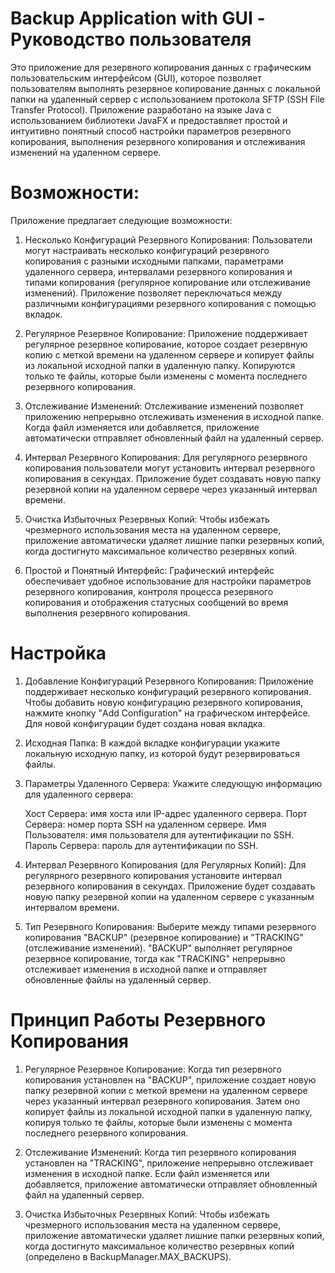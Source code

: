 # Backup Application with GUI - Руководство пользователя
Это приложение для резервного копирования данных с графическим пользовательским интерфейсом (GUI), которое позволяет пользователям выполнять резервное копирование данных с локальной папки на удаленный сервер с использованием протокола SFTP (SSH File Transfer Protocol). Приложение разработано на языке Java с использованием библиотеки JavaFX и предоставляет простой и интуитивно понятный способ настройки параметров резервного копирования, выполнения резервного копирования и отслеживания изменений на удаленном сервере.

# Возможности:
Приложение предлагает следующие возможности:

1) Несколько Конфигураций Резервного Копирования: Пользователи могут настраивать несколько конфигураций резервного копирования с разными исходными папками, параметрами удаленного сервера, интервалами резервного копирования и типами копирования (регулярное копирование или отслеживание изменений). Приложение позволяет переключаться между различными конфигурациями резервного копирования с помощью вкладок.

2) Регулярное Резервное Копирование: Приложение поддерживает регулярное резервное копирование, которое создает резервную копию с меткой времени на удаленном сервере и копирует файлы из локальной исходной папки в удаленную папку. Копируются только те файлы, которые были изменены с момента последнего резервного копирования.

3) Отслеживание Изменений: Отслеживание изменений позволяет приложению непрерывно отслеживать изменения в исходной папке. Когда файл изменяется или добавляется, приложение автоматически отправляет обновленный файл на удаленный сервер.

4) Интервал Резервного Копирования: Для регулярного резервного копирования пользователи могут установить интервал резервного копирования в секундах. Приложение будет создавать новую папку резервной копии на удаленном сервере через указанный интервал времени.

5) Очистка Избыточных Резервных Копий: Чтобы избежать чрезмерного использования места на удаленном сервере, приложение автоматически удаляет лишние папки резервных копий, когда достигнуто максимальное количество резервных копий.

6) Простой и Понятный Интерфейс: Графический интерфейс обеспечивает удобное использование для настройки параметров резервного копирования, контроля процесса резервного копирования и отображения статусных сообщений во время выполнения резервного копирования.

# Настройка
1) Добавление Конфигураций Резервного Копирования: Приложение поддерживает несколько конфигураций резервного копирования. Чтобы добавить новую конфигурацию резервного копирования, нажмите кнопку "Add Configuration" на графическом интерфейсе. Для новой конфигурации будет создана новая вкладка.

2) Исходная Папка: В каждой вкладке конфигурации укажите локальную исходную папку, из которой будут резервироваться файлы.

3) Параметры Удаленного Сервера: Укажите следующую информацию для удаленного сервера:

    Хост Сервера: имя хоста или IP-адрес удаленного сервера.
    Порт Сервера: номер порта SSH на удаленном сервере.
    Имя Пользователя: имя пользователя для аутентификации по SSH.
    Пароль Сервера: пароль для аутентификации по SSH.
4) Интервал Резервного Копирования (для Регулярных Копий): Для регулярного резервного копирования установите интервал резервного копирования в секундах. Приложение будет создавать новую папку резервной копии на удаленном сервере с указанным интервалом времени.

5) Тип Резервного Копирования: Выберите между типами резервного копирования "BACKUP" (резервное копирование) и "TRACKING" (отслеживание изменений). "BACKUP" выполняет регулярное резервное копирование, тогда как "TRACKING" непрерывно отслеживает изменения в исходной папке и отправляет обновленные файлы на удаленный сервер.

# Принцип Работы Резервного Копирования
1) Регулярное Резервное Копирование: Когда тип резервного копирования установлен на "BACKUP", приложение создает новую папку резервной копии с меткой времени на удаленном сервере через указанный интервал резервного копирования. Затем оно копирует файлы из локальной исходной папки в удаленную папку, копируя только те файлы, которые были изменены с момента последнего резервного копирования.

2) Отслеживание Изменений: Когда тип резервного копирования установлен на "TRACKING", приложение непрерывно отслеживает изменения в исходной папке. Если файл изменяется или добавляется, приложение автоматически отправляет обновленный файл на удаленный сервер.

3) Очистка Избыточных Резервных Копий: Чтобы избежать чрезмерного использования места на удаленном сервере, приложение автоматически удаляет лишние папки резервных копий, когда достигнуто максимальное количество резервных копий (определено в BackupManager.MAX_BACKUPS).
